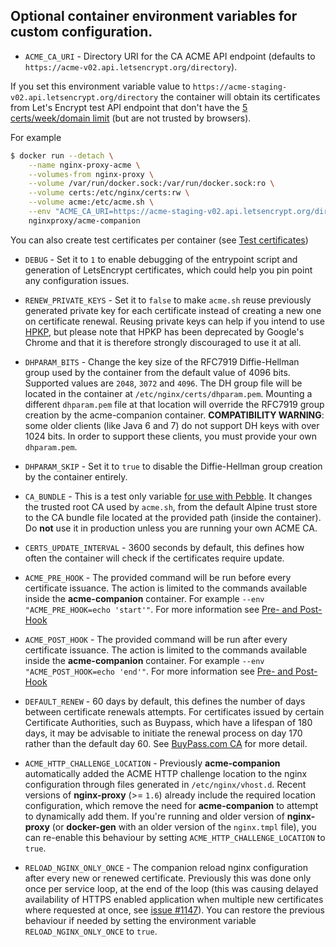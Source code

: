 ## Optional container environment variables for custom configuration.

* `ACME_CA_URI` - Directory URI for the CA ACME API endpoint (defaults to ``https://acme-v02.api.letsencrypt.org/directory``).

If you set this environment variable value to `https://acme-staging-v02.api.letsencrypt.org/directory` the container will obtain its certificates from Let's Encrypt test API endpoint that don't have the [5 certs/week/domain limit](https://letsencrypt.org/docs/rate-limits/) (but are not trusted by browsers).

For example

```bash
$ docker run --detach \
    --name nginx-proxy-acme \
    --volumes-from nginx-proxy \
    --volume /var/run/docker.sock:/var/run/docker.sock:ro \
    --volume certs:/etc/nginx/certs:rw \
    --volume acme:/etc/acme.sh \
    --env "ACME_CA_URI=https://acme-staging-v02.api.letsencrypt.org/directory" \
    nginxproxy/acme-companion
```
You can also create test certificates per container (see [Test certificates](./Let's-Encrypt-and-ACME.md#test-certificates))

* `DEBUG` - Set it to `1` to enable debugging of the entrypoint script and generation of LetsEncrypt certificates, which could help you pin point any configuration issues.

* `RENEW_PRIVATE_KEYS` - Set it to `false` to make `acme.sh` reuse previously generated private key for each certificate instead of creating a new one on certificate renewal. Reusing private keys can help if you intend to use [HPKP](https://developer.mozilla.org/en-US/docs/Web/HTTP/Public_Key_Pinning), but please note that HPKP has been deprecated by Google's Chrome and that it is therefore strongly discouraged to use it at all.

* `DHPARAM_BITS` - Change the key size of the RFC7919 Diffie-Hellman group used by the container from the default value of 4096 bits. Supported values are `2048`, `3072` and `4096`. The DH group file will be located in the container at `/etc/nginx/certs/dhparam.pem`. Mounting a different `dhparam.pem` file at that location will override the RFC7919 group creation by the acme-companion container. **COMPATIBILITY WARNING**: some older clients (like Java 6 and 7) do not support DH keys with over 1024 bits. In order to support these clients, you must provide your own `dhparam.pem`.

* `DHPARAM_SKIP` - Set it to `true` to disable the Diffie-Hellman group creation by the container entirely.

* `CA_BUNDLE` - This is a test only variable [for use with Pebble](https://github.com/letsencrypt/pebble#avoiding-client-https-errors). It changes the trusted root CA used by `acme.sh`, from the default Alpine trust store to the CA bundle file located at the provided path (inside the container). Do **not** use it in production unless you are running your own ACME CA.

* `CERTS_UPDATE_INTERVAL` - 3600 seconds by default, this defines how often the container will check if the certificates require update.

* `ACME_PRE_HOOK` - The provided command will be run before every certificate issuance. The action is limited to the commands available inside the **acme-companion** container. For example `--env "ACME_PRE_HOOK=echo 'start'"`. For more information see [Pre- and Post-Hook](./Hooks.md)

* `ACME_POST_HOOK` - The provided command will be run after every certificate issuance. The action is limited to the commands available inside the **acme-companion** container. For example `--env "ACME_POST_HOOK=echo 'end'"`. For more information see [Pre- and Post-Hook](./Hooks.md)

* `DEFAULT_RENEW` - 60 days by default, this defines the number of days between certificate renewals attempts. For certificates issued by certain Certificate Authorities, such as Buypass, which have a lifespan of 180 days, it may be advisable to initiate the renewal process on day 170 rather than the default day 60. See [BuyPass.com CA](https://github.com/acmesh-official/acme.sh/wiki/BuyPass.com-CA) for more detail.

* `ACME_HTTP_CHALLENGE_LOCATION` - Previously **acme-companion** automatically added the ACME HTTP challenge location to the nginx configuration through files generated in `/etc/nginx/vhost.d`. Recent versions of **nginx-proxy** (>= `1.6`) already include the required location configuration, which remove the need for **acme-companion** to attempt to dynamically add them. If you're running and older version of **nginx-proxy** (or **docker-gen** with an older version of the `nginx.tmpl` file), you can re-enable this behaviour by setting `ACME_HTTP_CHALLENGE_LOCATION` to `true`.

* `RELOAD_NGINX_ONLY_ONCE` - The companion reload nginx configuration after every new or renewed certificate. Previously this was done only once per service loop, at the end of the loop (this was causing delayed availability of HTTPS enabled application when multiple new certificates where requested at once, see [issue #1147](https://github.com/nginx-proxy/acme-companion/issues/1147)). You can restore the previous behaviour if needed by setting the environment variable `RELOAD_NGINX_ONLY_ONCE` to `true`.

